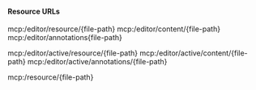 
#### Resource URLs

mcp:/editor/resource/{file-path}
mcp:/editor/content/{file-path}
mcp:/editor/annotations{file-path}

mcp:/editor/active/resource/{file-path}
mcp:/editor/active/content/{file-path}
mcp:/editor/active/annotations/{file-path}

mcp:/resource/{file-path}
